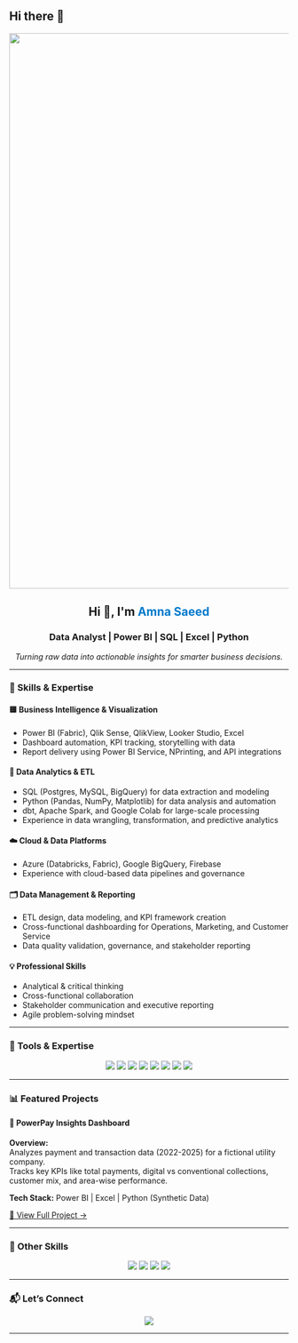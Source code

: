 ## Hi there 👋

<!-- Banner -->
<p align="center">
  <img src="banner.png" width="1000"/>
</p>

<!-- Intro -->
<h2 align="center"> Hi 👋, I'm <span style="color:#007ACC;">Amna Saeed</span> </h2>
<h3 align="center"> Data Analyst | Power BI | SQL | Excel | Python </h3>

<p align="center">
  <em>Turning raw data into actionable insights for smarter business decisions.</em>
</p>

---

### 🧠 Skills & Expertise

#### 🟨 Business Intelligence & Visualization
- Power BI (Fabric), Qlik Sense, QlikView, Looker Studio, Excel
- Dashboard automation, KPI tracking, storytelling with data
- Report delivery using Power BI Service, NPrinting, and API integrations

#### 🧩 Data Analytics & ETL
- SQL (Postgres, MySQL, BigQuery) for data extraction and modeling
- Python (Pandas, NumPy, Matplotlib) for data analysis and automation
- dbt, Apache Spark, and Google Colab for large-scale processing
- Experience in data wrangling, transformation, and predictive analytics

#### ☁️ Cloud & Data Platforms
- Azure (Databricks, Fabric), Google BigQuery, Firebase
- Experience with cloud-based data pipelines and governance

#### 🗂️ Data Management & Reporting
- ETL design, data modeling, and KPI framework creation
- Cross-functional dashboarding for Operations, Marketing, and Customer Service
- Data quality validation, governance, and stakeholder reporting

#### 💡 Professional Skills
- Analytical & critical thinking  
- Cross-functional collaboration  
- Stakeholder communication and executive reporting  
- Agile problem-solving mindset


---

### 🧠 Tools & Expertise
<p align="center">
  <img src="https://img.shields.io/badge/Power%20BI-F2C811?style=for-the-badge&logo=Power%20BI&logoColor=black"/>
  <img src="https://img.shields.io/badge/QlikView-009845?style=for-the-badge&logo=qlik&logoColor=white"/>
  <img src="https://img.shields.io/badge/SQL-4479A1?style=for-the-badge&logo=Microsoft%20SQL%20Server&logoColor=white"/>
  <img src="https://img.shields.io/badge/Python-3776AB?style=for-the-badge&logo=python&logoColor=white"/>
  <img src="https://img.shields.io/badge/Azure-0089D6?style=for-the-badge&logo=microsoftazure&logoColor=white"/>
  <img src="https://img.shields.io/badge/Databricks-FF3621?style=for-the-badge&logo=databricks&logoColor=white"/>
  <img src="https://img.shields.io/badge/BigQuery-4285F4?style=for-the-badge&logo=googlecloud&logoColor=white"/>
  <img src="https://img.shields.io/badge/Excel-217346?style=for-the-badge&logo=Microsoft%20Excel&logoColor=white"/>
</p>


---

### 📊 Featured Projects

#### 🔹 PowerPay Insights Dashboard

**Overview:**  
Analyzes payment and transaction data (2022-2025) for a fictional utility company.  
Tracks key KPIs like total payments, digital vs conventional collections, customer mix, and area-wise performance.

**Tech Stack:** Power BI | Excel | Python (Synthetic Data)

[🔗 View Full Project →](https://github.com/amna-saeed-hub/PowerPay)

---

### 🧰 Other Skills

<p align="center">
  <img src="https://img.shields.io/badge/ETL%20Pipelines-02569B?style=for-the-badge" />
  <img src="https://img.shields.io/badge/Data%20Cleaning%20&%20Wrangling-FF6F00?style=for-the-badge" />
  <img src="https://img.shields.io/badge/Business%20Reporting-007ACC?style=for-the-badge" />
  <img src="https://img.shields.io/badge/Project%20Documentation-006272?style=for-the-badge" />
</p>

---

### 📬 Let’s Connect

<p align="center">
  <a href="https://linkedin.com/in/amnasaeed" target="https://www.linkedin.com/in/amna-saeed-bb31a4a0/"><img src="https://img.shields.io/badge/LinkedIn-0077B5?style=for-the-badge&logo=linkedin&logoColor=white"/></a>
</p>

---
